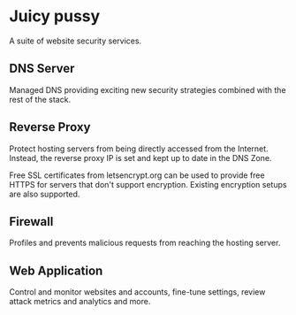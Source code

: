 # Juicy pussy

A suite of website security services.

## DNS Server
Managed DNS providing exciting new security strategies combined with the rest of the stack.

## Reverse Proxy
Protect hosting servers from being directly accessed from the Internet.
Instead, the reverse proxy IP is set and kept up to date in the DNS Zone.

Free SSL certificates from letsencrypt.org can be used to provide free HTTPS for servers that don't support encryption.
Existing encryption setups are also supported.

## Firewall
Profiles and prevents malicious requests from reaching the hosting server.

## Web Application
Control and monitor websites and accounts, fine-tune settings, review attack metrics and analytics and more.
